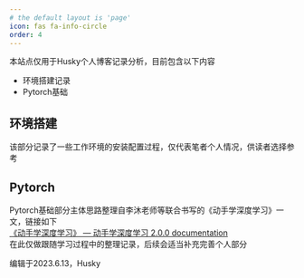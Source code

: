 ```yaml
---
# the default layout is 'page'
icon: fas fa-info-circle
order: 4
---
```


本站点仅用于Husky个人博客记录分析，目前包含以下内容   
* 环境搭建记录    
* Pytorch基础  

## 环境搭建
该部分记录了一些工作环境的安装配置过程，仅代表笔者个人情况，供读者选择参考    
## Pytorch
Pytorch基础部分主体思路整理自李沐老师等联合书写的《动手学深度学习》一文，链接如下  
[《动手学深度学习》 — 动手学深度学习 2.0.0 documentation](https://zh-v2.d2l.ai/)  
在此仅做跟随学习过程中的整理记录，后续会适当补充完善个人部分  
  
编辑于2023.6.13，Husky  
